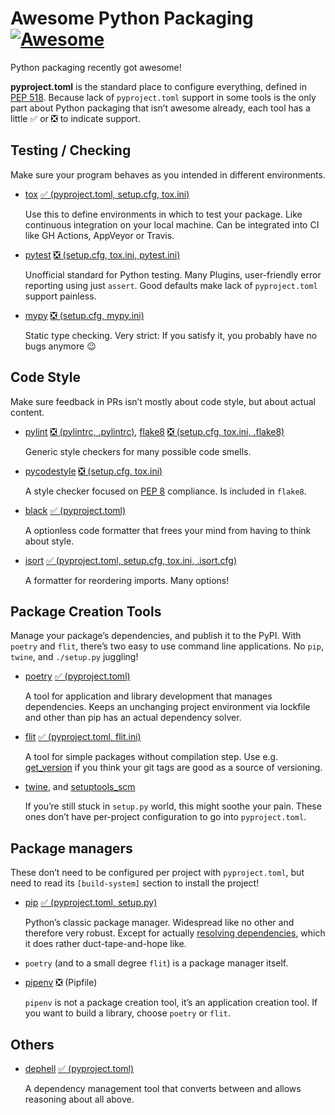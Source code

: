 # Awesome Python Packaging [![Awesome](https://awesome.re/badge.svg)](https://awesome.re)

Python packaging recently got awesome!

**pyproject.toml** is the standard place to configure everything,
defined in [PEP 518](https://www.python.org/dev/peps/pep-0518).
Because lack of `pyproject.toml` support in some tools
is the only part about Python packaging that isn’t awesome already,
each tool has a little ✅ or ❎ to indicate support.

## Testing / Checking

Make sure your program behaves as you intended in different environments.

- [tox](https://tox.readthedocs.io/)
  [✅ (pyproject.toml, setup.cfg, tox.ini)](https://tox.readthedocs.io/en/latest/example/basic.html#pyproject-toml-tox-legacy-ini)

  Use this to define environments in which to test your package.
  Like continuous integration on your local machine.
  Can be integrated into CI like GH Actions, AppVeyor or Travis.

- [pytest](https://pytest.org/)
  [❎ (setup.cfg, tox.ini, pytest.ini)](https://github.com/pytest-dev/pytest/issues/1556)

  Unofficial standard for Python testing.
  Many Plugins, user-friendly error reporting using just `assert`.
  Good defaults make lack of `pyproject.toml` support painless.

- [mypy](http://mypy-lang.org/)
  [❎ (setup.cfg, mypy.ini)](https://github.com/python/mypy/issues/5205)

  Static type checking. Very strict:
  If you satisfy it, you probably have no bugs anymore 😉

## Code Style

Make sure feedback in PRs isn’t mostly about code style, but about actual content.

- [pylint](https://www.pylint.org/)
  [❎ (pylintrc, .pylintrc)](https://github.com/PyCQA/pylint/issues/617),
  [flake8](http://flake8.pycqa.org/)
  [❎ (setup.cfg, tox.ini, .flake8)](https://gitlab.com/pycqa/flake8/issues/428)

  Generic style checkers for many possible code smells.

- [pycodestyle](http://pycodestyle.pycqa.org/)
  [❎ (setup.cfg, tox.ini)](https://github.com/PyCQA/pycodestyle/issues/813)

  A style checker focused on [PEP 8](https://www.python.org/dev/peps/pep-0008/) compliance.
  Is included in `flake8`.

- [black](https://black.readthedocs.io/)
  [✅ (pyproject.toml)](https://black.readthedocs.io/en/stable/pyproject_toml.html)

  A optionless code formatter that frees your mind from having to think about style.

- [isort](https://pypi.org/project/isort/)
  [✅ (pyproject.toml, setup.cfg, tox.ini, .isort.cfg)](https://github.com/timothycrosley/isort#configuring-isort)

  A formatter for reordering imports. Many options!

## Package Creation Tools

Manage your package’s dependencies, and publish it to the PyPI.
With `poetry` and `flit`, there’s two easy to use command line applications.
No `pip`, `twine`, and `./setup.py` juggling!

- [poetry](https://poetry.eustace.io/)
  [✅ (pyproject.toml)](https://github.com/sdispater/poetry#the-pyprojecttoml-file)
  
  A tool for application and library development that manages dependencies.
  Keeps an unchanging project environment via lockfile and
  other than pip has an actual dependency solver.
  
- [flit](https://flit.readthedocs.io/)
  [✅ (pyproject.toml, flit.ini)](https://flit.readthedocs.io/en/latest/pyproject_toml.html)

  A tool for simple packages without compilation step.
  Use e.g. [get_version](https://github.com/flying-sheep/get_version)
  if you think your git tags are good as a source of versioning.

- [twine](https://twine.readthedocs.io/), and
  [setuptools_scm](https://pypi.org/project/setuptools-scm/)

  If you’re still stuck in `setup.py` world, this might soothe your pain.
  These ones don’t have per-project configuration to go into `pyproject.toml`.

## Package managers

These don’t need to be configured per project with `pyproject.toml`,
but need to read its `[build-system]` section to install the project!

- [pip](https://pip.pypa.io/)
  [✅ (pyproject.toml, setup.py)](https://pip.pypa.io/en/stable/reference/pip/#pep-517-and-518-support)

  Python’s classic package manager. Widespread like no other and therefore very robust.
  Except for actually [resolving dependencies](https://github.com/pypa/pip/issues/988),
  which it does rather duct-tape-and-hope like.

- `poetry` (and to a small degree `flit`) is a package manager itself.
- [pipenv](https://docs.pipenv.org/)
  ❎ (Pipfile)
  
  `pipenv` is not a package creation tool, it’s an application creation tool.
  If you want to build a library, choose `poetry` or `flit`.

## Others

- [dephell](https://github.com/dephell/dephell#readme)
  [✅ (pyproject.toml)](https://github.com/dephell/dephell#usage)

  A dependency management tool that converts between and allows reasoning about all above.
